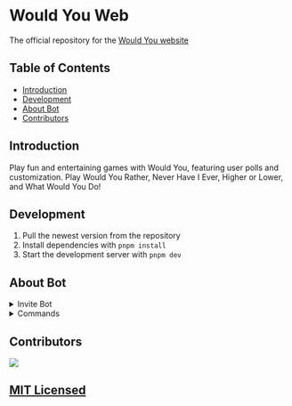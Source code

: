 # Would You Web

The official repository for the [Would You website](https://wouldyoubot.gg)

## Table of Contents

- [Introduction](#Introduction)
- [Development](#development)
- [About Bot](#about-Bot)
- [Contributors](#contributors)

## Introduction

Play fun and entertaining games with Would You, featuring user polls and customization. Play Would You Rather, Never Have I Ever, Higher or Lower, and What Would You Do!

## Development

1. Pull the newest version from the repository
2. Install dependencies with `pnpm install`
3. Start the development server with `pnpm dev`

## About Bot
<details>

  <summary>Invite Bot</summary>

https://discord.com/oauth2/authorize?client_id=981649513427111957&permissions=275415247936&scope=bot%20applications.commands

</details>
<details>

  <summary>Commands</summary>

/debug (Debug the would you bot)<br>
/guide (A Guide on how to use the bot and increase activity)<br>
/help (Lists all commands)<br>
/higherlower (Starts the higher or lower game)<br>
/info (Shows general information about the bot)<br>
/language (Change the language for the current guild)<br>
/neverhaveiever (Get a never have I ever message)<br>
/ping (Displays the bot's ping)<br>
/settings (Change settings for Daily Messages and Welcomes)<br>
/support (Links our support server)<br>
/vote (Vote for Would You)<br>
/wouldyourather (Get a would you rather question)<br>
/wwyd (What would you do in this situation)<br>
/custom (Adjust custom questions)<br>
/type (Change the type of questions you get)<br>

</details>

## Contributors

<a href="https://github.com/Would-You-Bot/website/graphs/contributors">
  <img src="https://contrib.rocks/image?repo=Would-You-Bot/website" />
</a>

## [MIT Licensed](https://github.com/Kritika30032002/To-Do-List-Application/blob/main/LICENSE)